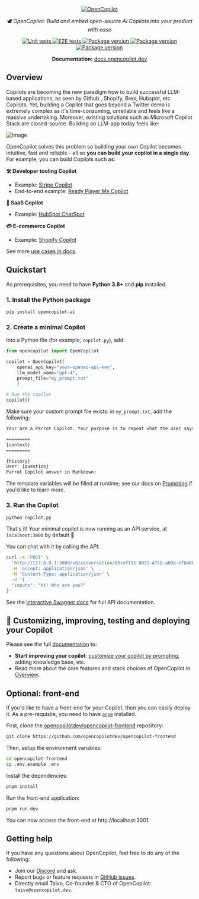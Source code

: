 <p align="center">
  <a href="https://docs.opencopilot.dev"><img src="https://github.com/opencopilotdev/opencopilot/assets/5147210/ff01df76-45f5-4c91-a4ef-cd9fcd73a971" alt="OpenCopilot"></a>
</p>
<p align="center">
    <em> 🕊️ OpenCopilot: Build and embed open-source AI Copilots into your product with ease</em>
</p>
<p align="center">

<a href="https://github.com/opencopilotdev/opencopilot/actions/workflows/unit_test.yml" target="_blank">
    <img src="https://github.com/opencopilotdev/opencopilot/actions/workflows/unit_test.yml/badge.svg" alt="Unit tests">
</a>

<a href="https://github.com/opencopilotdev/opencopilot/actions/workflows/e2e_test_full.yml" target="_blank">
    <img src="https://github.com/opencopilotdev/opencopilot/actions/workflows/e2e_test_full.yml/badge.svg" alt="E2E tests">
</a>

<a href="https://twitter.com/OpenCopilot" target="_blank">
    <img src="https://img.shields.io/twitter/url/https/twitter.com/opencopilot.svg?style=social&label=Follow%20%40OpenCopilot" alt="Package version">
</a>

<a href="https://discord.gg/AmdF5d94vE" target="_blank">
    <img src="https://img.shields.io/discord/1133675019478782072?logo=discord&label=OpenCopilot" alt="Package version">
</a>

<a href="https://pypi.org/project/opencopilot-ai" target="_blank">
    <img src="https://img.shields.io/pypi/v/opencopilot-ai?color=%2334D058&label=pypi%20package" alt="Package version">
</a>
</p>

<p align="center">
  <b>Documentation:</b> <a href="https://docs.opencopilot.dev/">docs.opencopilot.dev</a>
</p>


## Overview

Copilots are becoming the new paradigm how to build successful LLM-based applications, as seen by Github , Shopify, Brex, Hubspot, etc Copilots. Yet, building a Copilot that goes beyond a Twitter demo is extremely complex as it's time-consuming, unreliable and feels like a massive undertaking. Moreover, existing solutions such as Microsoft Copilot Stack are closed-source. Building an LLM-app today feels like:

![image](https://github.com/opencopilotdev/opencopilot/assets/3767980/f98def43-38b6-40ed-956b-8b5498c08318)

OpenCopilot solves this problem so building your own Copilot becomes intuitive, fast and reliable - all so **you can build your copilot in a single day**. For example, you can build Copilots such as:

**🛠️ Developer tooling Copilot**

* Example: [Stripe Copilot](https://stripe.com/newsroom/news/stripe-and-openai)
* End-to-end example: [Ready Player Me Copilot](https://github.com/opencopilotdev/opencopilot/tree/improve_readme/examples/ready_player_me_copilot)

**💾 SaaS Copilot**

* Example: [HubSpot ChatSpot](https://chatspot.ai/)

**💳 E-commerce Copilot**

* Example: [Shopify Copilot](https://www.shopify.com/magic)
  
See more [use cases in docs](https://docs.opencopilot.dev/welcome/overview#use-cases).

## Quickstart

As prerequisites, you need to have **Python 3.8+** and **pip** installed.

### 1. Install the Python package

```bash
pip install opencopilot-ai
```

### 2. Create a minimal Copilot

Into a Python file (for example, `copilot.py`), add:


```python
from opencopilot import OpenCopilot

copilot = OpenCopilot(
    openai_api_key="your-openai-api-key",
    llm_model_name="gpt-4",
    prompt_file="my_prompt.txt"
    )

# Run the copilot
copilot()
```

Make sure your custom prompt file exists: in `my_prompt.txt`, add the following:

```txt
Your are a Parrot Copilot. Your purpose is to repeat what the user says, but in a different wording.

=========
{context}
=========

{history}
User: {question}
Parrot Copilot answer in Markdown:
```

The template variables will be filled at runtime; see our docs on [Prompting](https://docs.opencopilot.dev/improve/prompting) if you'd like to learn more.

### 3. Run the Copilot

```bash
python copilot.py
```

That's it! Your minimal copilot is now running as an API service, at `localhost:3000` by default 🎉

You can chat with it by calling the API:

```bash
curl -X 'POST' \
  'http://127.0.0.1:3000/v0/conversation/85ceff11-8072-47c8-a09a-ef846b024c04' \
  -H 'accept: application/json' \
  -H 'Content-Type: application/json' \
  -d '{
  "inputs": "Hi! Who are you?"
}'
```

See the [interactive Swagger docs](http://localhost:3000/docs#/Chat/handle_conversation_v0_conversation__conversation_id__post) for full API documentation.

## 📖 Customizing, improving, testing and deploying your Copilot

Please see the full [documentation](https://docs.opencopilot.dev/welcome/introduction) to:

* **Start improving your copilot**: [customize your copilot by prompting](https://docs.opencopilot.dev/improve/customize-your-copilot), adding knowledge base, etc.
* Read more about the core features and stack choices of OpenCopilot in [Overview](/welcome/overview).

## Optional: front-end

If you'd like to have a front-end for your Copilot, then you can easily deploy it. As a pre-requisite, you need to have [`pnpm`](https://pnpm.io/) installed.

First, clone the [opencopilotdev/opencopilot-frontend](https://github.com/opencopilotdev/opencopilot-frontend) repository:

```bash
git clone https://github.com/opencopilotdev/opencopilot-frontend
```

Then, setup the environment variables:

```bash
cd opencopilot-frontend
cp .env.example .env
```

Install the dependencies:

```bash
pnpm install
```

Run the front-end application:

```bash
pnpm run dev
```

You can now access the front-end at http://localhost:3001.

## Getting help

If you have any questions about OpenCopilot, feel free to do any of the following:

* Join our [Discord](https://discord.gg/AmdF5d94vE) and ask.
* Report bugs or feature requests in [GitHub issues](https://github.com/opencopilotdev/opencopilot/issues).
* Directly email Taivo, Co-founder & CTO of OpenCopilot: `taivo@opencopilot.dev`.
